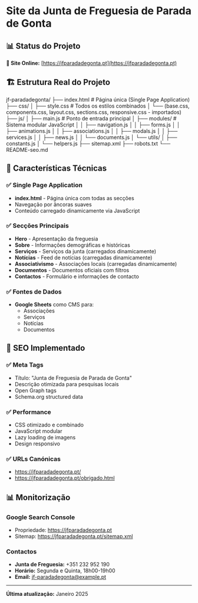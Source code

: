 # Site da Junta de Freguesia de Parada de Gonta

## 📊 Status do Projeto

**🚀 Site Online:** [https://jfparadadegonta.pt](https://jfparadadegonta.pt)

## 🏗️ Estrutura Real do Projeto
jf-paradadegonta/
├── index.html # Página única (Single Page Application)
├── css/
│ ├── style.css # Todos os estilos combinados
│ └── (base.css, components.css, layout.css, sections.css, responsive.css - importados)
├── js/
│ ├── main.js # Ponto de entrada principal
│ ├── modules/ # Sistema modular JavaScript
│ │ ├── navigation.js
│ │ ├── forms.js
│ │ ├── animations.js
│ │ ├── associations.js
│ │ ├── modals.js
│ │ ├── services.js
│ │ ├── news.js
│ │ └── documents.js
│ └── utils/
│ ├── constants.js
│ └── helpers.js
├── sitemap.xml
├── robots.txt
└── README-seo.md

## 🎯 Características Técnicas

### ✅ Single Page Application
- **index.html** - Página única com todas as secções
- Navegação por âncoras suaves
- Conteúdo carregado dinamicamente via JavaScript

### ✅ Secções Principais
- **Hero** - Apresentação da freguesia
- **Sobre** - Informações demográficas e históricas
- **Serviços** - Serviços da junta (carregados dinamicamente)
- **Notícias** - Feed de notícias (carregadas dinamicamente)
- **Associativismo** - Associações locais (carregadas dinamicamente)
- **Documentos** - Documentos oficiais com filtros
- **Contactos** - Formulário e informações de contacto

### ✅ Fontes de Dados
- **Google Sheets** como CMS para:
  - Associações
  - Serviços
  - Notícias
  - Documentos

## 🎯 SEO Implementado

### ✅ Meta Tags
- Título: "Junta de Freguesia de Parada de Gonta"
- Descrição otimizada para pesquisas locais
- Open Graph tags
- Schema.org structured data

### ✅ Performance
- CSS otimizado e combinado
- JavaScript modular
- Lazy loading de imagens
- Design responsivo

### ✅ URLs Canónicas
- https://jfparadadegonta.pt/
- https://jfparadadegonta.pt/obrigado.html

## 📊 Monitorização

### Google Search Console
- Propriedade: https://jfparadadegonta.pt
- Sitemap: https://jfparadadegonta.pt/sitemap.xml

### Contactos
- **Junta de Freguesia:** +351 232 952 190
- **Horário:** Segunda e Quinta, 18h00-19h00
- **Email:** jf-paradadegonta@example.pt

---

**Última atualização:** Janeiro 2025
